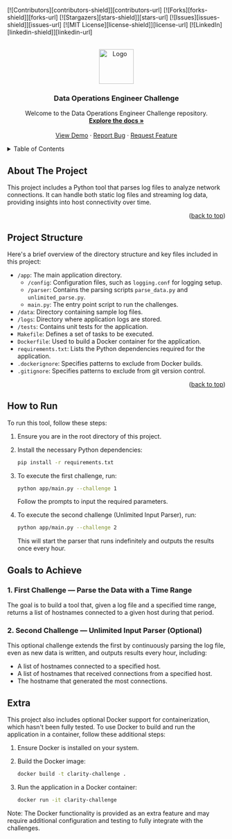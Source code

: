 <!-- Improved compatibility of back to top link: See: https://github.com/othneildrew/Best-README-Template/pull/73 -->
<a name="readme-top"></a>

[![Contributors][contributors-shield]][contributors-url]
[![Forks][forks-shield]][forks-url]
[![Stargazers][stars-shield]][stars-url]
[![Issues][issues-shield]][issues-url]
[![MIT License][license-shield]][license-url]
[![LinkedIn][linkedin-shield]][linkedin-url]

<!-- PROJECT LOGO -->
<br />
<div align="center">
  <a href="[https://github.com/your_username/repo_nam](https://www.google.com/url?sa=i&url=https%3A%2F%2Fwww.montecarlodata.com%2Fblog-what-is-a-data-engineering-workflow-definition-key-considerations-and-common-roadblocks%2F&psig=AOvVaw2l1e_I9a6MXtMxaV_wQsU_&ust=1712650169682000&source=images&cd=vfe&opi=89978449&ved=0CBIQjRxqFwoTCLj2gJ2VsoUDFQAAAAAdAAAAABAJ)e">
    <img src="images/logo.png" alt="Logo" width="80" height="80">
  </a>

<h3 align="center">Data Operations Engineer Challenge</h3>

  <p align="center">
    Welcome to the Data Operations Engineer Challenge repository.
    <br />
    <a href="https://github.com/your_username/repo_name"><strong>Explore the docs »</strong></a>
    <br />
    <br />
    <a href="https://github.com/your_username/repo_name">View Demo</a>
    ·
    <a href="https://github.com/your_username/repo_name/issues">Report Bug</a>
    ·
    <a href="https://github.com/your_username/repo_name/issues">Request Feature</a>
  </p>
</div>

<!-- TABLE OF CONTENTS -->
<details>
  <summary>Table of Contents</summary>
  <ol>
    <li><a href="#about-the-project">About The Project</a></li>
    <li>
      <a href="#project-structure">Project Structure</a>
    </li>
    <li>
      <a href="#how-to-run">How to Run</a>
    </li>
    <li>
      <a href="#running-the-application">Running the Application</a>
      <ul>
        <li><a href="#first-challenge">First Challenge</a></li>
        <li><a href="#second-challenge">Second Challenge</a></li>
      </ul>
    </li>
    <li><a href="#challenges">Challenges</a></li>
    <li><a href="#running-with-docker">Running with Docker (Optional)</a></li>
    <li><a href="#testing">Testing</a></li>
    <li><a href="#additional-information">Additional Information</a></li>
  </ol>
</details>

<!-- ABOUT THE PROJECT -->
## About The Project

This project includes a Python tool that parses log files to analyze network connections. It can handle both static log files and streaming log data, providing insights into host connectivity over time.

<p align="right">(<a href="#readme-top">back to top</a>)</p>

<!-- PROJECT STRUCTURE -->
## Project Structure

Here's a brief overview of the directory structure and key files included in this project:

- `/app`: The main application directory.
  - `/config`: Configuration files, such as `logging.conf` for logging setup.
  - `/parser`: Contains the parsing scripts `parse_data.py` and `unlimited_parse.py`.
  - `main.py`: The entry point script to run the challenges.
- `/data`: Directory containing sample log files.
- `/logs`: Directory where application logs are stored.
- `/tests`: Contains unit tests for the application.
- `Makefile`: Defines a set of tasks to be executed.
- `Dockerfile`: Used to build a Docker container for the application.
- `requirements.txt`: Lists the Python dependencies required for the application.
- `.dockerignore`: Specifies patterns to exclude from Docker builds.
- `.gitignore`: Specifies patterns to exclude from git version control.

<p align="right">(<a href="#readme-top">back to top</a>)</p>

<!-- HOW TO RUN -->
## How to Run

To run this tool, follow these steps:

1. Ensure you are in the root directory of this project.
2. Install the necessary Python dependencies:

    ```sh
    pip install -r requirements.txt
    ```

3. To execute the first challenge, run:

    ```sh
    python app/main.py --challenge 1
    ```

   Follow the prompts to input the required parameters.

4. To execute the second challenge (Unlimited Input Parser), run:

    ```sh
    python app/main.py --challenge 2
    ```

   This will start the parser that runs indefinitely and outputs the results once every hour.

## Goals to Achieve

### 1. First Challenge — Parse the Data with a Time Range

The goal is to build a tool that, given a log file and a specified time range, returns a list of hostnames connected to a given host during that period.

### 2. Second Challenge — Unlimited Input Parser (Optional)

This optional challenge extends the first by continuously parsing the log file, even as new data is written, and outputs results every hour, including:

- A list of hostnames connected to a specified host.
- A list of hostnames that received connections from a specified host.
- The hostname that generated the most connections.

## Extra

This project also includes optional Docker support for containerization, which hasn't been fully tested. To use Docker to build and run the application in a container, follow these additional steps:

1. Ensure Docker is installed on your system.
2. Build the Docker image:

    ```sh
    docker build -t clarity-challenge .
    ```

3. Run the application in a Docker container:

    ```sh
    docker run -it clarity-challenge
    ```

Note: The Docker functionality is provided as an extra feature and may require additional configuration and testing to fully integrate with the challenges.
